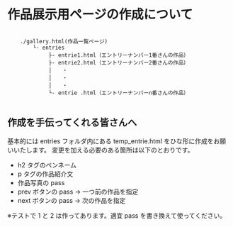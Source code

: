 # 作品展示用ページの作成について

```

    ./gallery.html(作品一覧ページ)
        └- entries
             ├- entrie1.html（エントリーナンバー1番さんの作品）
             ├- entrie2.html（エントリーナンバー2番さんの作品）
             │　　・
             │　　・
             │　　・
             └- entrie .html（エントリーナンバーn番さんの作品）


```

## 作成を手伝ってくれる皆さんへ

基本的には entries フォルダ内にある temp_entrie.html をひな形に作成をお願いいたします。
変更を加える必要のある箇所は以下のとおりです。

- h2 タグのペンネーム
- p タグの作品紹介文
- 作品写真の pass
- prev ボタンの pass → 一つ前の作品を指定
- next ボタンの pass → 次の作品を指定

※テストで 1 と 2 は作ってあります。適宜 pass を書き換えて使ってください。

